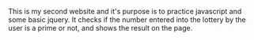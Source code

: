 This is my second website and it's purpose is to practice javascript and some basic jquery. It checks if the number entered into the lottery by the user is a prime or not, and shows the result on the page.
